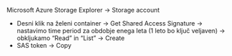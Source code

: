 Microsoft Azure Storage Explorer -> Storage account
- Desni klik na želeni container -> Get Shared Access Signature -> nastavimo time period za obdobje enega leta (1 leto bo ključ veljaven) -> obkljukamo “Read” in “List” -> Create
- SAS token -> Copy